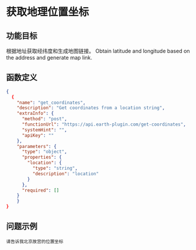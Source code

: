 # 获取地理位置坐标

## 功能目标
根据地址获取经纬度和生成地图链接。
Obtain latitude and longitude based on the address and generate map link.

## 函数定义

```json
{
  {
    "name": "get_coordinates",
    "description": "Get coordinates from a location string",
    "extraInfo": {
      "method": "post",
      "functionUrl": "https://api.earth-plugin.com/get-coordinates",
      "systemHint": "",
      "apiKey": ""
    },
    "parameters": {
      "type": "object",
      "properties": {
        "location": {
          "type": "string",
          "description": "location"
        }
      },
      "required": []
    }
    }
}
```

## 问题示例
```
请告诉我北京故宫的位置坐标
```


